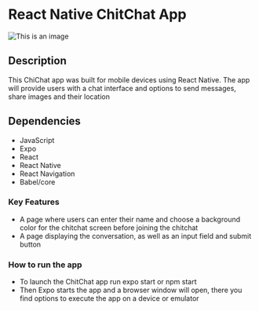 # React Native ChitChat App

![This is an image](/assets/ChitChat-img.png)

## Description

This ChiChat app was built for mobile devices using React Native. The app will provide users with a chat interface and options to send messages, share images and their location

## Dependencies

- JavaScript
- Expo
- React
- React Native
- React Navigation
- Babel/core

### Key Features

- A page where users can enter their name and choose a background color for the chitchat screen before joining the chitchat
- A page displaying the conversation, as well as an input field and submit button

### How to run the app

- To launch the ChitChat app run expo start or npm start
- Then Expo starts the app and a browser window will open, there you find options to execute the app on a device or emulator
